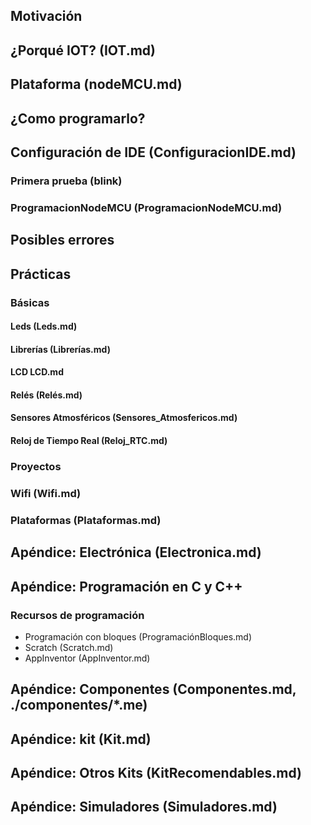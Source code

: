 ## Motivación
## ¿Porqué IOT?  (IOT.md)
## Plataforma (nodeMCU.md)
## ¿Como programarlo?
## Configuración de IDE (ConfiguracionIDE.md)
### Primera prueba (blink)
### ProgramacionNodeMCU (ProgramacionNodeMCU.md)
## Posibles errores
## Prácticas
### Básicas
#### Leds (Leds.md)
#### Librerías (Librerías.md)
#### LCD LCD.md
#### Relés (Relés.md)
#### Sensores Atmosféricos (Sensores_Atmosfericos.md)
#### Reloj de Tiempo Real (Reloj_RTC.md)
### Proyectos
### Wifi (Wifi.md)
### Plataformas (Plataformas.md)
## Apéndice: Electrónica (Electronica.md)
## Apéndice: Programación en C y C++
### Recursos de programación
 * Programación con bloques (ProgramaciónBloques.md)
 * Scratch (Scratch.md)
 * AppInventor (AppInventor.md)
## Apéndice: Componentes (Componentes.md, ./componentes/*.me)
## Apéndice: kit (Kit.md)
## Apéndice: Otros Kits (KitRecomendables.md)
## Apéndice: Simuladores (Simuladores.md)